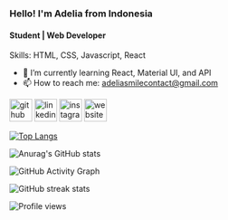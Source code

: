 ### Hello! I'm Adelia from Indonesia
#### Student | Web Developer


Skills: HTML, CSS, Javascript, React

- 🌱 I’m currently learning React, Material UI, and API 
- 📫 How to reach me: adeliasmilecontact@gmail.com 


[<img src='https://cdn.jsdelivr.net/npm/simple-icons@3.0.1/icons/github.svg' alt='github' height='40'>](https://github.com/https://github.com/itsadeliasembiring)  [<img src='https://cdn.jsdelivr.net/npm/simple-icons@3.0.1/icons/linkedin.svg' alt='linkedin' height='40'>](https://www.linkedin.com/in/https://www.linkedin.com/in/adelia-adel-38a96a211//)  [<img src='https://cdn.jsdelivr.net/npm/simple-icons@3.0.1/icons/instagram.svg' alt='instagram' height='40'>](https://www.instagram.com/https://www.instagram.com/adelialistic//)  [<img src='https://cdn.jsdelivr.net/npm/simple-icons@3.0.1/icons/icloud.svg' alt='website' height='40'>](https://itsadeliasembiring.github.io/project-mui-portfolio-adelia/)  

[![Top Langs](https://github-readme-stats.vercel.app/api/top-langs/?username=itsadeliasembiring)](https://github.com/anuraghazra/github-readme-stats)

![Anurag's GitHub stats](https://github-readme-stats.vercel.app/api?username=itsadeliasembiring&show_icons=true&theme=dracula)

![GitHub Activity Graph](https://activity-graph.herokuapp.com/graph?username=https://github.com/itsadeliasembiring)  

![GitHub streak stats](https://github-readme-streak-stats.herokuapp.com/?user=https://github.com/itsadeliasembiring)  

![Profile views](https://gpvc.arturio.dev/https://github.com/itsadeliasembiring)  
